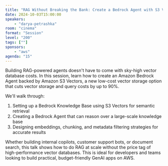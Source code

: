 ```yaml
---
title: "RAG Without Breaking the Bank: Create a Bedrock Agent with S3 Vector-Powered Knowledge Bases"
date: 2024-10-03T15:00:00
speakers:
    - "darya-petrashka"
room: "cinema"
format: "Session" 
level: "200"
tags: [""]
sponsors: 
    - "aws"
agenda: "15"
---
```


Building RAG-powered agents doesn't have to come with sky-high vector database costs. In this session, learn how to create an Amazon Bedrock Agent backed by Amazon S3 Vectors, a new low-cost vector storage option that cuts vector storage and query costs by up to 90%.

We'll walk through:
1. Setting up a Bedrock Knowledge Base using S3 Vectors for semantic retrieval
2. Creating a Bedrock Agent that can reason over a large-scale knowledge base
3. Designing embeddings, chunking, and metadata filtering strategies for accurate results

Whether building internal copilots, customer support bots, or document search, this talk shows how to do RAG at scale without the price tag of high-performance vector databases.
This is ideal for developers and teams looking to build practical, budget-friendly GenAI apps on AWS.